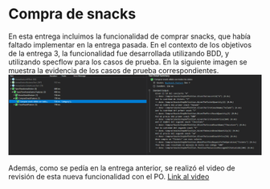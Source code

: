 # Compra de snacks

En esta entrega incluimos la funcionalidad de comprar snacks, que había faltado implementar en la entrega pasada. En el contexto de los objetivos de la entrega 3, la funcionalidad fue desarrollada utilizando BDD, y utilizando specflow para los casos de prueba. En la siguiente imagen se muestra la evidencia de los casos de prueba correspondientes.
![](img/evidencia-compra-snacks.png)


Además, como se pedía en la entrega anterior, se realizó el video de revisión de esta nueva funcionalidad con el PO. [Link al video](https://youtu.be/Wlv9Dn_OCJQ)
